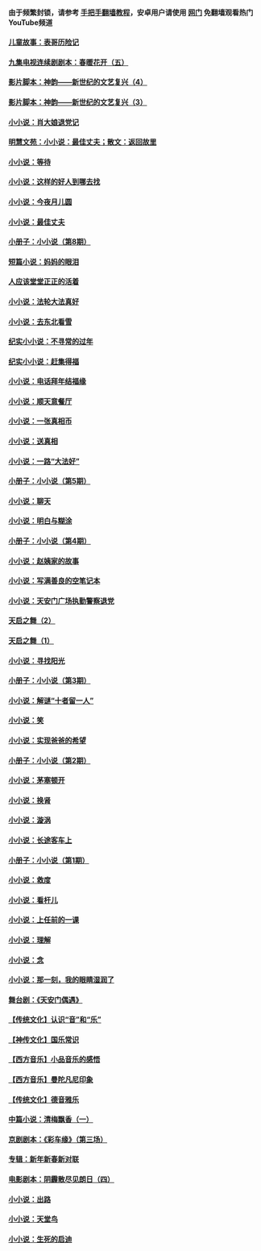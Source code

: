 #### 由于频繁封锁，请参考 [手把手翻墙教程](https://github.com/gfw-breaker/guides/wiki/)，安卓用户请使用 [网门](https://github.com/gfw-breaker/nogfw/blob/master/dl.md?t=07011101) 免翻墙观看热门YouTube频道 

#### [儿童故事：表哥历险记](../pages/328/383535.md?t=07011101) 

#### [九集电视连续剧剧本：春暖花开（五）](../pages/328/275919.md?t=07011101) 

#### [影片脚本：神韵——新世纪的文艺复兴（4）](../pages/328/266089.md?t=07011101) 

#### [影片脚本：神韵——新世纪的文艺复兴（3）](../pages/328/266087.md?t=07011101) 

#### [小小说：肖大娘退党记](../pages/328/239807.md?t=07011101) 

#### [明慧文苑：小小说：最佳丈夫；散文：返回故里](../pages/328/3439.md?t=07011101) 

#### [小小说：等待](../pages/328/223927.md?t=07011101) 

#### [小小说：这样的好人到哪去找](../pages/328/209396.md?t=07011101) 

#### [小小说：今夜月儿圆](../pages/328/193588.md?t=07011101) 

#### [小小说：最佳丈夫](../pages/328/190938.md?t=07011101) 

#### [小册子：小小说（第8期）](../pages/328/188202.md?t=07011101) 

#### [短篇小说：妈妈的眼泪](../pages/328/187712.md?t=07011101) 

#### [人应该堂堂正正的活着](../pages/328/182430.md?t=07011101) 

#### [小小说：法轮大法真好](../pages/328/174669.md?t=07011101) 

#### [小小说：去东北看雪](../pages/328/173882.md?t=07011101) 

#### [纪实小小说：不寻常的过年](../pages/328/173187.md?t=07011101) 

#### [纪实小小说：赶集得福](../pages/328/172652.md?t=07011101) 

#### [小小说：电话拜年结福缘](../pages/328/172533.md?t=07011101) 

#### [小小说：顺天意餐厅](../pages/328/170182.md?t=07011101) 

#### [小小说：一张真相币](../pages/328/169410.md?t=07011101) 

#### [小小说：送真相](../pages/328/166713.md?t=07011101) 

#### [小小说：一路“大法好”](../pages/328/162016.md?t=07011101) 

#### [小册子：小小说（第5期）](../pages/328/161131.md?t=07011101) 

#### [小小说：聊天](../pages/328/159640.md?t=07011101) 

#### [小小说：明白与糊涂](../pages/328/158101.md?t=07011101) 

#### [小册子：小小说（第4期）](../pages/328/158006.md?t=07011101) 

#### [小小说：赵姨家的故事](../pages/328/157843.md?t=07011101) 

#### [小小说：写满善良的空笔记本](../pages/328/157382.md?t=07011101) 

#### [小小说：天安门广场执勤警察退党](../pages/328/156982.md?t=07011101) 

#### [天启之舞（2）](../pages/328/153440.md?t=07011101) 

#### [天启之舞（1）](../pages/328/153439.md?t=07011101) 

#### [小小说：寻找阳光](../pages/328/153065.md?t=07011101) 

#### [小册子：小小说（第3期）](../pages/328/151715.md?t=07011101) 

#### [小小说：解谜“十者留一人”](../pages/328/148967.md?t=07011101) 

#### [小小说：笑](../pages/328/148905.md?t=07011101) 

#### [小小说：实现爸爸的希望](../pages/328/148096.md?t=07011101) 

#### [小册子：小小说（第2期）](../pages/328/147214.md?t=07011101) 

#### [小小说：茅塞顿开](../pages/328/147030.md?t=07011101) 

#### [小小说：换肾](../pages/328/146770.md?t=07011101) 

#### [小小说：漩涡](../pages/328/146683.md?t=07011101) 

#### [小小说：长途客车上](../pages/328/145076.md?t=07011101) 

#### [小册子：小小说（第1期）](../pages/328/143963.md?t=07011101) 

#### [小小说：救度](../pages/328/143927.md?t=07011101) 

#### [小小说：看杆儿](../pages/328/142137.md?t=07011101) 

#### [小小说：上任前的一课](../pages/328/140808.md?t=07011101) 

#### [小小说：理解](../pages/328/140476.md?t=07011101) 

#### [小小说：念](../pages/328/139513.md?t=07011101) 

#### [小小说：那一刻，我的眼睛湿润了](../pages/328/138476.md?t=07011101) 

#### [舞台剧：《天安门偶遇》](../pages/328/117155.md?t=07011101) 

#### [【传统文化】认识“音”和“乐”](../pages/328/108667.md?t=07011101) 

#### [【神传文化】国乐常识](../pages/328/104225.md?t=07011101) 

#### [【西方音乐】小品音乐的感悟](../pages/328/102924.md?t=07011101) 

#### [【西方音乐】曼陀凡尼印象](../pages/328/102922.md?t=07011101) 

#### [【传统文化】德音雅乐](../pages/328/102923.md?t=07011101) 

#### [中篇小说：清梅飘香（一）](../pages/328/101058.md?t=07011101) 

#### [京剧剧本：《彩车缘》（第三场）](../pages/328/96434.md?t=07011101) 

#### [专辑：新年新春新对联](../pages/328/94991.md?t=07011101) 

#### [电影剧本：阴霾散尽见朗日（四）](../pages/328/87081.md?t=07011101) 

#### [小小说：出路](../pages/328/84848.md?t=07011101) 

#### [小小说：天堂鸟](../pages/328/83084.md?t=07011101) 

#### [小小说：生死的启迪](../pages/328/70977.md?t=07011101) 

